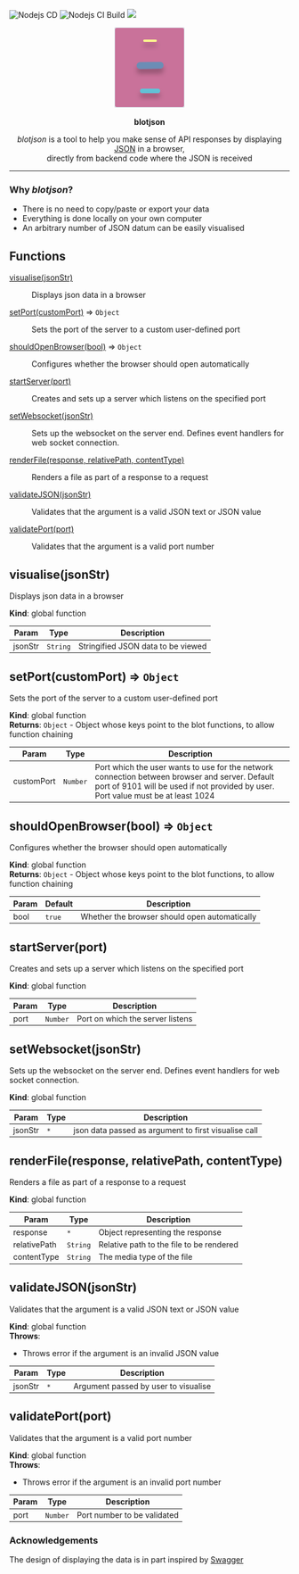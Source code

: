 ![Nodejs CD](https://github.com/arsalanc-v2/blotjson/workflows/Nodejs%20CD/badge.svg)
![Nodejs CI Build](https://github.com/arsalanc-v2/blotjson/workflows/Nodejs%20CI%20Build/badge.svg)
<a href="https://opensource.org/licenses/MIT"><img src="https://img.shields.io/badge/License-MIT-dae1e7.svg"></a>

<p align=center><img src=./logo_light.svg></p>
<p align=center><b>blotjson</b></p>

<p align=center><i>blotjson</i> is a tool to help you make sense of API responses by displaying <a href="https://www.json.org/json-en.html">JSON</a> in a browser, <br />directly from backend code where the JSON is received</p>

---

### Why *blotjson*?
* There is no need to copy/paste or export your data
* Everything is done locally on your own computer
* An arbitrary number of JSON datum can be easily visualised
## Functions

<dl>
<dt><a href="#visualise">visualise(jsonStr)</a></dt>
<dd><p>Displays json data in a browser</p>
</dd>
<dt><a href="#setPort">setPort(customPort)</a> ⇒ <code>Object</code></dt>
<dd><p>Sets the port of the server to a custom user-defined port</p>
</dd>
<dt><a href="#shouldOpenBrowser">shouldOpenBrowser(bool)</a> ⇒ <code>Object</code></dt>
<dd><p>Configures whether the browser should open automatically</p>
</dd>
<dt><a href="#startServer">startServer(port)</a></dt>
<dd><p>Creates and sets up a server which listens on the specified port</p>
</dd>
<dt><a href="#setWebsocket">setWebsocket(jsonStr)</a></dt>
<dd><p>Sets up the websocket on the server end. Defines event handlers for web socket connection.</p>
</dd>
<dt><a href="#renderFile">renderFile(response, relativePath, contentType)</a></dt>
<dd><p>Renders a file as part of a response to a request</p>
</dd>
<dt><a href="#validateJSON">validateJSON(jsonStr)</a></dt>
<dd><p>Validates that the argument is a valid JSON text or JSON value</p>
</dd>
<dt><a href="#validatePort">validatePort(port)</a></dt>
<dd><p>Validates that the argument is a valid port number</p>
</dd>
</dl>

<a name="visualise"></a>

## visualise(jsonStr)
Displays json data in a browser

**Kind**: global function  

| Param | Type | Description |
| --- | --- | --- |
| jsonStr | <code>String</code> | Stringified JSON data to be viewed |

<a name="setPort"></a>

## setPort(customPort) ⇒ <code>Object</code>
Sets the port of the server to a custom user-defined port

**Kind**: global function  
**Returns**: <code>Object</code> - Object whose keys point to the blot functions, to allow function chaining  

| Param | Type | Description |
| --- | --- | --- |
| customPort | <code>Number</code> | Port which the user wants to use for the network connection between browser and server. Default port of 9101 will be used if not provided by user. Port value must be at least 1024 |

<a name="shouldOpenBrowser"></a>

## shouldOpenBrowser(bool) ⇒ <code>Object</code>
Configures whether the browser should open automatically

**Kind**: global function  
**Returns**: <code>Object</code> - Object whose keys point to the blot functions, to allow function chaining  

| Param | Default | Description |
| --- | --- | --- |
| bool | <code>true</code> | Whether the browser should open automatically |

<a name="startServer"></a>

## startServer(port)
Creates and sets up a server which listens on the specified port

**Kind**: global function  

| Param | Type | Description |
| --- | --- | --- |
| port | <code>Number</code> | Port on which the server listens |

<a name="setWebsocket"></a>

## setWebsocket(jsonStr)
Sets up the websocket on the server end. Defines event handlers for web socket connection.

**Kind**: global function  

| Param | Type | Description |
| --- | --- | --- |
| jsonStr | <code>\*</code> | json data passed as argument to first visualise call |

<a name="renderFile"></a>

## renderFile(response, relativePath, contentType)
Renders a file as part of a response to a request

**Kind**: global function  

| Param | Type | Description |
| --- | --- | --- |
| response | <code>\*</code> | Object representing the response |
| relativePath | <code>String</code> | Relative path to the file to be rendered |
| contentType | <code>String</code> | The media type of the file |

<a name="validateJSON"></a>

## validateJSON(jsonStr)
Validates that the argument is a valid JSON text or JSON value

**Kind**: global function  
**Throws**:

- Throws error if the argument is an invalid JSON value


| Param | Type | Description |
| --- | --- | --- |
| jsonStr | <code>\*</code> | Argument passed by user to visualise |

<a name="validatePort"></a>

## validatePort(port)
Validates that the argument is a valid port number

**Kind**: global function  
**Throws**:

- Throws error if the argument is an invalid port number


| Param | Type | Description |
| --- | --- | --- |
| port | <code>Number</code> | Port number to be validated |


### Acknowledgements

The design of displaying the data is in part inspired by [Swagger](https://swagger.io)
